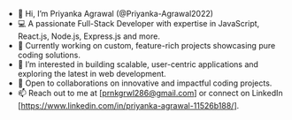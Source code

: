 - 👋 Hi, I’m Priyanka Agrawal (@Priyanka-Agrawal2022)
- 💻 A passionate Full-Stack Developer with expertise in JavaScript, React.js, Node.js, Express.js and more.
- 🚀 Currently working on custom, feature-rich projects showcasing pure coding solutions.
- 👀 I’m interested in building scalable, user-centric applications and exploring the latest in web development.
- 🤝 Open to collaborations on innovative and impactful coding projects.
- 📫 Reach out to me at [prnkgrwl286@gmail.com] or connect on LinkedIn [https://www.linkedin.com/in/priyanka-agrawal-11526b188/].

<!---
Priyanka-Agrawal2022/Priyanka-Agrawal2022 is a ✨ special ✨ repository because its `README.md` (this file) appears on your GitHub profile.
You can click the Preview link to take a look at your changes.
--->
